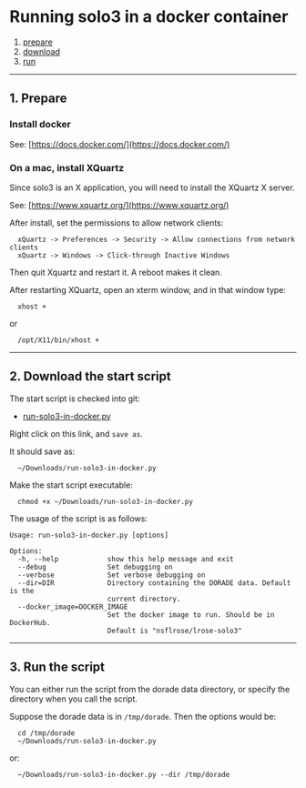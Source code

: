 # Running solo3 in a docker container

1. [prepare](#prepare)
2. [download](#download)
3. [run](#run)
--------------

<a name="prepare"/>

## 1. Prepare

### Install docker

See: [https://docs.docker.com/](https://docs.docker.com/)

### On a mac, install XQuartz

Since solo3 is an X application, you will need to install the XQuartz X server.

See:  [https://www.xquartz.org/](https://www.xquartz.org/)

After install, set the permissions to allow network clients:
 
```
  xQuartz -> Preferences -> Security -> Allow connections from network clients
  xQuartz -> Windows -> Click-through Inactive Windows
 ```

Then quit Xquartz and restart it. A reboot makes it clean.

After restarting XQuartz, open an xterm window, and in that window type:

```
  xhost +
```

or

```
  /opt/X11/bin/xhost +
```

--------------

<a name="download"/>

## 2. Download the start script

The start script is checked into git:

 * [run-solo3-in-docker.py](https://raw.githubusercontent.com/NCAR/lrose-displays/master/solo3/run-solo3-in-docker.py)

Right click on this link, and ```save as```.

It should save as:

```
  ~/Downloads/run-solo3-in-docker.py
```

Make the start script executable:

```
  chmod +x ~/Downloads/run-solo3-in-docker.py
```

The usage of the script is as follows:

```
Usage: run-solo3-in-docker.py [options]

Options:
  -h, --help            show this help message and exit
  --debug               Set debugging on
  --verbose             Set verbose debugging on
  --dir=DIR             Directory containing the DORADE data. Default is the
                        current directory.
  --docker_image=DOCKER_IMAGE
                        Set the docker image to run. Should be in DockerHub.
                        Default is "nsflrose/lrose-solo3"

```
--------------

<a name="run"/>

## 3. Run the script

You can either run the script from the dorade data directory, or specify the directory
when you call the script.

Suppose the dorade data is in ```/tmp/dorade```. Then the options would be:

```
  cd /tmp/dorade
  ~/Downloads/run-solo3-in-docker.py
```

or:

```
  ~/Downloads/run-solo3-in-docker.py --dir /tmp/dorade
```

